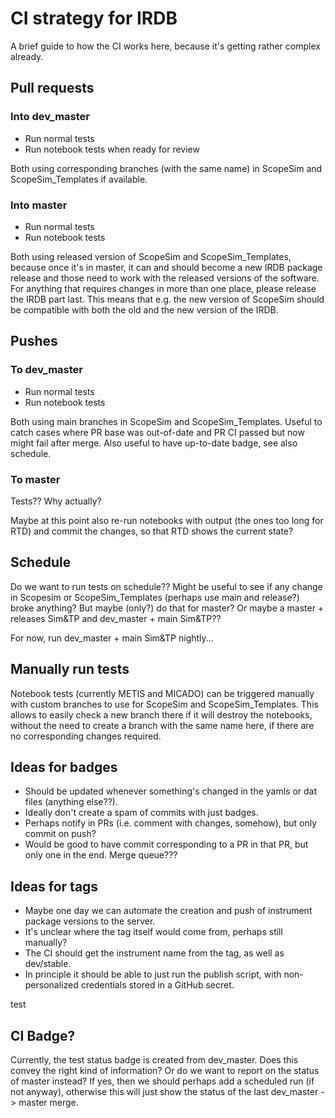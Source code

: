 # CI strategy for IRDB

A brief guide to how the CI works here, because it's getting rather complex already.

## Pull requests

### Into dev_master

* Run normal tests
* Run notebook tests when ready for review

Both using corresponding branches (with the same name) in ScopeSim and ScopeSim_Templates if available.

### Into master

* Run normal tests
* Run notebook tests

Both using released version of ScopeSim and ScopeSim_Templates, because once it's in master, it can and should become a new IRDB package release and those need to work with the released versions of the software.
For anything that requires changes in more than one place, please release the IRDB part last.
This means that e.g. the new version of ScopeSim should be compatible with both the old and the new version of the IRDB.

## Pushes

### To dev_master

* Run normal tests
* Run notebook tests

Both using main branches in ScopeSim and ScopeSim_Templates.
Useful to catch cases where PR base was out-of-date and PR CI passed but now might fail after merge.
Also useful to have up-to-date badge, see also schedule.

### To master

Tests?? Why actually?

Maybe at this point also re-run notebooks with output (the ones too long for RTD) and commit the changes, so that RTD shows the current state?

## Schedule

Do we want to run tests on schedule??
Might be useful to see if any change in Scopesim or ScopeSim_Templates (perhaps use main and release?) broke anything?
But maybe (only?) do that for master?
Or maybe a master + releases Sim&TP and dev_master + main Sim&TP??

For now, run dev_master + main Sim&TP nightly...

## Manually run tests

Notebook tests (currently METIS and MICADO) can be triggered manually with custom branches to use for ScopeSim and ScopeSim_Templates.
This allows to easily check a new branch there if it will destroy the notebooks, without the need to create a branch with the same name here, if there are no corresponding changes required.

## Ideas for badges

* Should be updated whenever something's changed in the yamls or dat files (anything else??).
* Ideally don't create a spam of commits with just badges.
* Perhaps notify in PRs (i.e. comment with changes, somehow), but only commit on push?
* Would be good to have commit corresponding to a PR in that PR, but only one in the end. Merge queue???

## Ideas for tags

* Maybe one day we can automate the creation and push of instrument package versions to the server.
* It's unclear where the tag itself would come from, perhaps still manually?
* The CI should get the instrument name from the tag, as well as dev/stable.
* In principle it should be able to just run the publish script, with non-personalized credentials stored in a GitHub secret.

test

## CI Badge?

Currently, the test status badge is created from dev_master.
Does this convey the right kind of information?
Or do we want to report on the status of master instead?
If yes, then we should perhaps add a scheduled run (if not anyway), otherwise this will just show the status of the last dev_master -> master merge.
